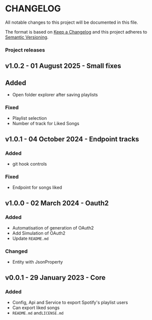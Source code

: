 ﻿# CHANGELOG

All notable changes to this project will be documented in this file.

The format is based on [Keep a Changelog](http://keepachangelog.com/)
and this project adheres to [Semantic Versioning](http://semver.org/).

### Project releases

## v1.0.2 - 01 August 2025 - Small fixes

## Added

-   Open folder explorer after saving playlists

### Fixed

-   Playlist selection
-   Number of track for Liked Songs

## v1.0.1 - 04 October 2024 - Endpoint tracks

### Added

-   git hook controls

### Fixed

-   Endpoint for songs liked

## v1.0.0 - 02 March 2024 - Oauth2

### Added

-   Automatisation of generation of OAuth2
-   Add Simulation of OAuth2
-   Update `README.md`

### Changed

-   Entity with JsonProperty

## v0.0.1 - 29 January 2023 - Core

### Added

-   Config, Api and Service to export Spotify's playlist users
-   Can export liked songs
-   `README.md` and`LICENSE.md`
